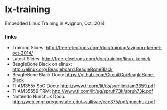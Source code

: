 # lx-training #
Embedded Linux Training in Avignon, Oct. 2014

### links ###
 * Training Slides: http://free-electrons.com/doc/training/avignon-kernel-oct-2014/
 * Latest Slides: http://free-electrons.com/doc/training/linux-kernel/
 * BeagleBone Black on elinux: http://elinux.org/Beagleboard:BeagleBoneBlack
 * BeagleBone Black Docu: https://github.com/CircuitCo/BeagleBone-Black
 * TI AM355x SoC Docu: http://www.ti.com/lit/ds/symlink/am3359.pdf
 * TI AM35559 TRM: http://www.ti.com/lit/ug/spruh73k/spruh73k.pdf
 * Nintendo Nunchuk Docu: http://web.engr.oregonstate.edu/~sullivae/ece375/pdf/nunchuk.pdf
